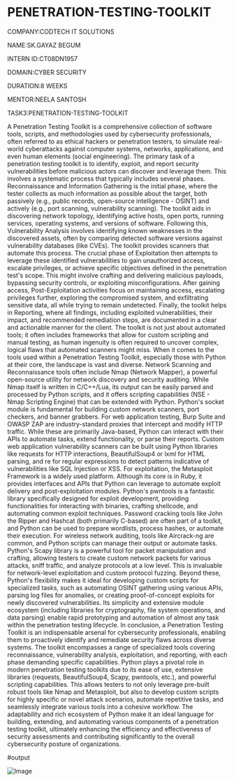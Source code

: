 # PENETRATION-TESTING-TOOLKIT

COMPANY:CODTECH IT SOLUTIONS

NAME:SK.GAYAZ BEGUM

INTERN ID:CT08DN1957

DOMAIN:CYBER SECURITY

DURATION:8 WEEKS

MENTOR:NEELA SANTOSH

TASK3:PENETRATION-TESTING-TOOLKIT

A Penetration Testing Toolkit is a comprehensive collection of software tools, scripts, and methodologies used by cybersecurity professionals, often referred to as ethical hackers or penetration testers, to simulate real-world cyberattacks against computer systems, networks, applications, and even human elements (social engineering). The primary task of a penetration testing toolkit is to identify, exploit, and report security vulnerabilities before malicious actors can discover and leverage them. This involves a systematic process that typically includes several phases. Reconnaissance and Information Gathering is the initial phase, where the tester collects as much information as possible about the target, both passively (e.g., public records, open-source intelligence - OSINT) and actively (e.g., port scanning, vulnerability scanning). The toolkit aids in discovering network topology, identifying active hosts, open ports, running services, operating systems, and versions of software. Following this, Vulnerability Analysis involves identifying known weaknesses in the discovered assets, often by comparing detected software versions against vulnerability databases (like CVEs). The toolkit provides scanners that automate this process. The crucial phase of Exploitation then attempts to leverage these identified vulnerabilities to gain unauthorized access, escalate privileges, or achieve specific objectives defined in the penetration test's scope. This might involve crafting and delivering malicious payloads, bypassing security controls, or exploiting misconfigurations. After gaining access, Post-Exploitation activities focus on maintaining access, escalating privileges further, exploring the compromised system, and exfiltrating sensitive data, all while trying to remain undetected. Finally, the toolkit helps in Reporting, where all findings, including exploited vulnerabilities, their impact, and recommended remediation steps, are documented in a clear and actionable manner for the client. The toolkit is not just about automated tools; it often includes frameworks that allow for custom scripting and manual testing, as human ingenuity is often required to uncover complex, logical flaws that automated scanners might miss.
When it comes to the tools used within a Penetration Testing Toolkit, especially those with Python at their core, the landscape is vast and diverse. Network Scanning and Reconnaissance tools often include Nmap (Network Mapper), a powerful open-source utility for network discovery and security auditing. While Nmap itself is written in C/C++/Lua, its output can be easily parsed and processed by Python scripts, and it offers scripting capabilities (NSE - Nmap Scripting Engine) that can be extended with Python. Python's socket module is fundamental for building custom network scanners, port checkers, and banner grabbers. For web application testing, Burp Suite and OWASP ZAP are industry-standard proxies that intercept and modify HTTP traffic. While these are primarily Java-based, Python can interact with their APIs to automate tasks, extend functionality, or parse their reports. Custom web application vulnerability scanners can be built using Python libraries like requests for HTTP interactions, BeautifulSoup4 or lxml for HTML parsing, and re for regular expressions to detect patterns indicative of vulnerabilities like SQL Injection or XSS. For exploitation, the Metasploit Framework is a widely used platform. Although its core is in Ruby, it provides interfaces and APIs that Python can leverage to automate exploit delivery and post-exploitation modules. Python's pwntools is a fantastic library specifically designed for exploit development, providing functionalities for interacting with binaries, crafting shellcode, and automating common exploit techniques. Password cracking tools like John the Ripper and Hashcat (both primarily C-based) are often part of a toolkit, and Python can be used to prepare wordlists, process hashes, or automate their execution. For wireless network auditing, tools like Aircrack-ng are common, and Python scripts can manage their output or automate tasks. Python's Scapy library is a powerful tool for packet manipulation and crafting, allowing testers to create custom network packets for various attacks, sniff traffic, and analyze protocols at a low level. This is invaluable for network-level exploitation and custom protocol fuzzing. Beyond these, Python's flexibility makes it ideal for developing custom scripts for specialized tasks, such as automating OSINT gathering using various APIs, parsing log files for anomalies, or creating proof-of-concept exploits for newly discovered vulnerabilities. Its simplicity and extensive module ecosystem (including libraries for cryptography, file system operations, and data parsing) enable rapid prototyping and automation of almost any task within the penetration testing lifecycle.
In conclusion, a Penetration Testing Toolkit is an indispensable arsenal for cybersecurity professionals, enabling them to proactively identify and remediate security flaws across diverse systems. The toolkit encompasses a range of specialized tools covering reconnaissance, vulnerability analysis, exploitation, and reporting, with each phase demanding specific capabilities. Python plays a pivotal role in modern penetration testing toolkits due to its ease of use, extensive libraries (requests, BeautifulSoup4, Scapy, pwntools, etc.), and powerful scripting capabilities. This allows testers to not only leverage pre-built robust tools like Nmap and Metasploit, but also to develop custom scripts for highly specific or novel attack scenarios, automate repetitive tasks, and seamlessly integrate various tools into a cohesive workflow. The adaptability and rich ecosystem of Python make it an ideal language for building, extending, and automating various components of a penetration testing toolkit, ultimately enhancing the efficiency and effectiveness of security assessments and contributing significantly to the overall cybersecurity posture of organizations.

#output

![Image](https://github.com/user-attachments/assets/5116ed42-fdf7-4f55-8c5f-137725e1baf4)








